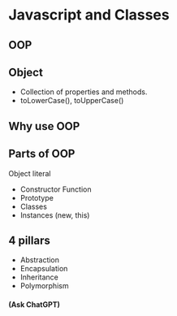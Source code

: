 # Javascript and Classes

## OOP

## Object
- Collection of properties and methods.
- toLowerCase(), toUpperCase()

## Why use OOP

## Parts of OOP
Object literal

- Constructor Function
- Prototype
- Classes
- Instances (new, this)

## 4 pillars
- Abstraction
- Encapsulation
- Inheritance
- Polymorphism 
#### (Ask ChatGPT)
